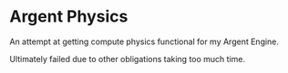 # Argent Physics

An attempt at getting compute physics functional for my Argent Engine.

Ultimately failed due to other obligations taking too much time.
